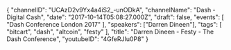 {
    "channelID": "UCAzD2v9Yx4a4iS2_-unODkA",
    "channelName": "Dash - Digital Cash",
    "date": "2017-10-14T05:08:27.000Z",
    "draft": false,
    "events": [
        "Dash Conference London 2017"
    ],
    "speakers": ["Darren Dineen"],
    "tags": [
        "bitcart",
        "dash",
        "altcoin",
        "festy"
    ],
    "title": "Darren Dineen - Festy - The Dash Conference",
    "youtubeID": "4GfeRJIu0P8"
}
